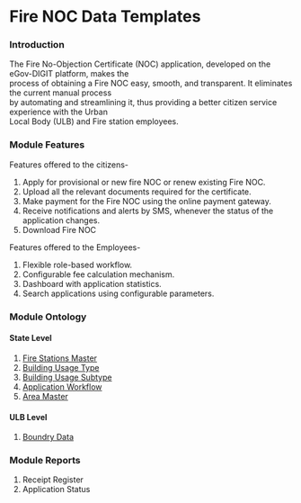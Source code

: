 # Fire NOC Data Templates

### Introduction

The Fire No-Objection Certificate \(NOC\) application, developed on the eGov-DIGIT platform, makes the  
process of obtaining a Fire NOC easy, smooth, and transparent. It eliminates the current manual process  
by automating and streamlining it, thus providing a better citizen service experience with the Urban  
Local Body \(ULB\) and Fire station employees.

### Module Features

Features offered to the citizens-

1. Apply for provisional or new fire NOC or renew existing Fire NOC.
2. Upload all the relevant documents required for the certificate.
3. Make payment for the Fire NOC using the online payment gateway.
4. Receive notifications and alerts by SMS, whenever the status of the application changes.
5. Download Fire NOC

Features offered to the Employees-

1. Flexible role-based workflow.
2. Configurable fee calculation mechanism.
3. Dashboard with application statistics.
4. Search applications using configurable parameters.

### Module Ontology

#### State Level

1. [Fire Stations Master](fire-station-master.md)
2. [Building Usage Type](building-usage-type.md)
3. [Building Usage Subtype](building-usage-sub-type.md)
4. [Application Workflow](../workflow-data/workflow-actions.md)
5. [Area Master](areas-served-master.md)

#### ULB Level

1. [Boundry Data](../../environment-setup/ulb-level-setup/boundary-data.md)

### Module Reports

1. Receipt Register
2. Application Status

